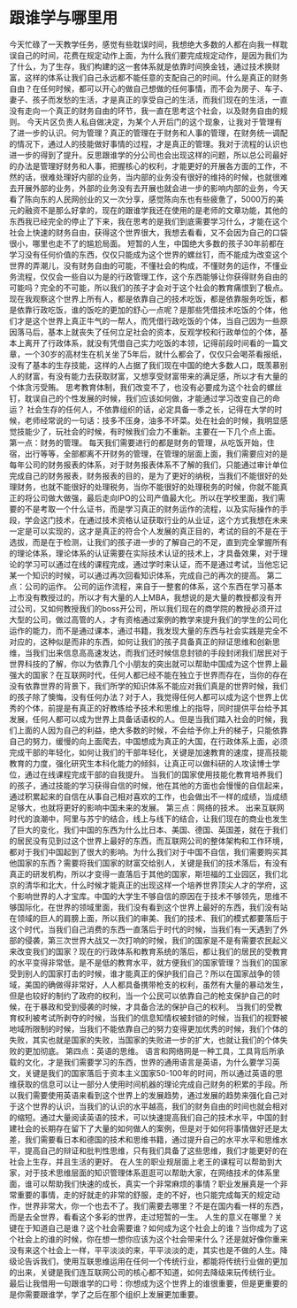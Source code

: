 # 跟谁学与哪里用

今天忙碌了一天教学任务，感觉有些耽误时间，我想绝大多数的人都在向我一样耽误自己的时间，花费在规定动作上面，为什么我们要完成规定动作，是因为我们为了什么，为了生存，我们构建的这一套体系就是依靠时间换金钱，通过技术换财富，这样的体系让我们自己永远都不能任意的支配自己的时间。什么是真正的财务自由？在任何时候，都可以开心的做自己想做的任何事情，而不会为房子、车子、妻子、孩子而发愁的生活，才是真正的享受自己的生活，而我们现在的生活，一直没有走向一个真正的财务自由的环节，我一直在思考这个社会，以及财务自由的规则。
今天片区负责人私自做决定，为某个人开后门的这个现象，让我对于管理有了进一步的认识。何为管理？真正的管理在于财务和人事的管理，在财务统一调配的情况下，通过人的技能做好事情的过程，才是真正的管理。我对于流程的认识也进一步的得到了提升。反思跟谁学的分公司也会出现这样的问题，所以总公司最好的办法是管理好财务和人事，把握核心的权利，才能更好的开展各方面的工作，不然的话，很难处理好内部的业务，当内部的业务没有很好的维持的时候，也就很难去开展外部的业务，外部的业务没有去开展也就会进一步的影响内部的业务，今天看了陈向东的人民网创业的又一次分享，感觉陈向东也有些疲惫了，5000万的美元的融资不是那么好拿的，现在的跟谁学我还在使用的是老师的文章功能，其他的东西我已经完全的停止了下来，我在思考的是我们到底需要学习什么，才能在这个社会上快速的财务自由，获得这个世界很大，我想去看看，又不会因为自己的口袋很小，哪里也走不了的尴尬局面。
短暂的人生，中国绝大多数的孩子30年前都在学习没有任何价值的东西，仅仅只能成为这个世界的螺丝钉，而不能成为改变这个世界的弄潮儿，没有财务自由的可能，不懂社会的构成，不懂财务的运作，不懂业务流程，仅仅会一些自以为是的行政管理工作，这个东西能够让你获得财务自由的可能吗？完全的不可能，所以我们的孩子才会对于这个社会的教育痛恨到了极点。现在我观察这个世界上所有人，都是依靠自己的技术吃饭，都是依靠服务吃饭，都是依靠行政吃饭，谁的饭吃的更加的舒心一点呢？是那些凭借技术吃饭的个体，他们才是这个世界上真正牛气的一帮人，而凭借行政吃饭的个体，当自己因为一些原因落马后，基本上就丧失了任何立足社会的资本，反观学校和行政单位的个体，基本上离开了行政体系，就没有凭借自己实力吃饭的本领，记得前段时间看的一篇文章，一个30岁的高材生在机关坐了5年后，就什么都会了，仅仅只会喝茶看报纸，没有了基本的生存技能，这样的人占据了我们现在中国的绝大多数人口，既羡慕别人的财富，有没有能力去获取财富，又想享受财富带来的满足感，所以才有大量的个体贪污受贿。
思考教育体制，我们改变不了，也没有必要成为这个社会的螺丝钉，耽误自己的个性发展的时候，我们应该如何做，才能通过学习改变自己的命运？
社会生存的任何人，不依靠组织的话，必定具备一季之长，记得在大学的时候，老师经常说的一句话：技多不压身，油多不坏菜。处在社会的时候，我明显感觉技能少了，玩社会的时候，有时候我们会力不重新。主要在一下几个点上面。
第一点：财务的管理。
每天我们需要进行的都是财务的管理，从吃饭开始，住宿，出行等等，全部都离不开财务的管理，在管理的层面上面，我们需要应对的是每年公司的财务报表的体系，对于财务报表体系不了解的我们，只能通过审计单位完成自己的财务报表，财务报表的目的，是为了更好的纳税，当我们不能很好的处理财务，也就不能很好的处理税务，当你不能很好的处理税务的时候，你就不能真正的将公司做大做强，最后走向IPO的公司产值最大化。所以在学校里面，我们需要的不是考取一个什么证书，而是学习真正的财务运作的流程，以及实际操作的手段，学会这门技术，在通过技术资格认证获取行业的从业证，这个方式我想在未来一定是可以实现的，这才是真正的符合个人发展的真正目的，考试的目的不是在于选拔，而是在于检测，让我们的孩子进一步的了解自己的不足，直到完全掌握所有的理论体系，理论体系的认证需要在实际技术认证的技术上，才具备效果，对于理论的学习可以通过在线的课程完成，通过学时来认证，而不是通过考试，当他忘记某一个知识的时候，可以通过再次回看知识体系，完成自己的再次的提高。
第二点：公司的运作。
公司的运作流程，来自于一整套的体系，这个东西在学习基本上市没有教授过的，所以才有大量的人上MBA，我想说的是大量的教授都没有开过公司，又如何教授我们的boss开公司，所以我们现在的商学院的教授必须开过大型的公司，做过高管的人，才有资格通过案例的教学来提升我们的学生的公司化运作的能力，而不是通过课本，通过书籍，我发现大量的东西与社会实践是完全不对应的，这种似是而非的东西，如何让我们的孩子具备真正的辩证思维和创新思维，当我们出来信息高高速发达，而我们还时候信息封锁的手段封闭我们居民对于世界科技的了解，你以为依靠几个小朋友的突出就可以帮助中国成为这个世界上最强大的国家？在互联网时代，任何人都已经不能在独立于世界而存在，当你的存在没有依靠世界的背景下，我们所学的知识体系不能应对我们真是的世界时候，我们的孩子除了懊悔，没有任何办法？对于人，我觉得任何人都可以成为这个世界上优秀的个体，前提是有真正的好教练给予技术和思维上的指导，同时提供平台给予其发展，任何人都可以成为世界上具备话语权的人。但是当我们踏入社会的时候，我们上面的人因为自己的利益，绝大多数的时候，不会给予你上升的梯子，只能依靠自己的努力，缓慢的向上面爬去，中国想成为真正的大国，在行政体系上面，必须完成干部的年轻化，如何让我们的干部年轻化，关键是加速教育的速度，提高技能教育的力度，强化研究生本科化能力的倾斜，让真正可以做科研的人攻读博士学位，通过在线课程完成干部的自我提升。
当我们的国家使用技能化教育培养我们的孩子，通过技能的学习获得自信的时候，他在其他的方面也会慢慢的自信起来，通过积累起来的自信在从事自己相对喜欢的工作，也会做出不一样的成绩，当成绩足够大，也就将更好的影响中国未来的发展。
第三点：网络的技术。
出来互联网时代的浪潮中，阿里与苏宁的结合，线上与线下的结合，让我们现在的商业也发生了巨大的变化，我们中国的东西为什么比日本、美国、德国、英国差，就在于我们的居民没有见到过这个世界上最好的东西，而互联网公司的整体架构和工作环境，都对于我们中国起到了很大的影响。为什么我们对于中国不自信，我们需要购买其他国家的东西？需要将我们国家的财富交给别人，关键是我们的技术落后，有没有真正的研发机构，所以才变得一直落后于其他的国家，斯坦福的工业园区，我们北京的清华和北大，什么时候才能真正的出现这样一个培养世界顶尖人才的学府，这个影响世界的人才宝库。中国的大学生不够自信的原因在于技术不够领先，思维不够国际化，在世界的领域里面，我们没有看到这个世界上最好的东西，我们没有站在领域的巨人的肩膀上面，所以我们的审美、我们的技术、我们的模式都要落后于这个时代，当我们自己消费的东西一直落后于时代的时候，当我们有一天遇到了外部的侵袭，第三次世界大战又一次打响的时候，我们的国家是不是有需要农民起义来改变我们的国家？现在的行政体系和教育系统的落后，都让我们的居民的受教育的水平变得非常低，是不是低的教育水平，就方便我们的国家管理？当我们的国家受到别人的国家打击的时候，谁才能真正的保护我们自己？所以在国家战争的领域，美国的确做得非常好，人人都具备携带枪支的权利，虽然有大量的暴动发生，但是也较好的制约了政府的权利，当一个公民可以依靠自己的枪支保护自己的时候，在于暴政和受到侵袭的时候，才具备合法的保护自己的权利。
当我们的受教育权利被考试所剥夺的时候，当我们的信息知情权被封锁的时候，当我们的视野被地域所限制的时候，当我们不能依靠自己的努力变得更加优秀的时候，我们个体的失败，其实也就是国家的失败，当国家的失败进一步的扩大，也就让我们的个体失败的更加彻底。
第四点：英语的思维。
语言和网络网是一种工具，工具背后所承载的文化，才是我们需要学习的东西，世界的通用语言是英语，为什么要学习英文，关键是我们的国家落后于资本主义国家50-100年的时间，所以通过英语的思维获取的信息可以让一部分人使用时间机器的理论完成自己财务的积累的手段。所以我们需要使用英语来看到这个世界上的发展趋势，通过发展的趋势来强化自己对于这个世界的认识，当我们的认识的水平越高，我们的财务自由的时间也就会相对的缩短。通过大量阅读英语的技术，可以快速提高我们自己的技术水平，中国的封建社会的长期存在留下了大量的如何做人的案例，但是对于如何将事情做好还是太差，我们需要看日本和德国的技术和思维书籍，通过提升自己的水平水平和思维水平，提高自己的辩证和批判性思维，只有我们具备了这些思维，我们才能更好的在社会上生存，并且生活的更好。
在人生的职业规层面上老王的课程可以帮助到大家，对于技术思维层面的知识管理体系逛逛可以帮助大家，在网络技术的体系里面，谁可以帮助我们快速的成长，真实一个非常麻烦的事情？职业发展真是一个非常重要的事情，走的好就走的非常的舒服，走的不好，也只能完成每天的规定动作，世界非常大，你一个也去不了。我们需要去哪里？不是在国内看一样的东西，而是去全世界，看看这个多彩的世界，走过短暂的一生。
人生的意义在哪里？关键在于知道自己是谁？这个社会需要谁？如何成为这个社会上的谁？当你成为了这个社会上的谁的时候，你在想一想你应该为这个社会带来什么？还是就好像你重来没有来这个社会上一样，平平淡淡的来，平平淡淡的走，其实也是不做的人生。降级论告诉我们，使用互联思维运用在任何一个传统行业，都能将传统行业做的更加的出来，关键是我们连互联网公司的核心都不知道，如何去降级来玩传统行业。
最后让我借用一句跟谁学的口号：你想成为这个世界上的谁很重要，但是更重要的是你需要跟谁学，学了之后在那个组织上发展更加重要。
